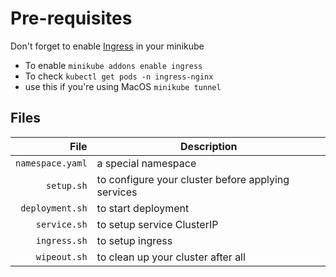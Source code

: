 # Pre-requisites

Don't forget to enable [Ingress](https://kubernetes.io/docs/tasks/access-application-cluster/ingress-minikube/) in your minikube

-   To enable
    `minikube addons enable ingress`
-   To check
    `kubectl get pods -n ingress-nginx`
-   use this if you're using MacOS
    `minikube tunnel`

## Files

|             File | Description                                        |
| ---------------: | -------------------------------------------------- |
| `namespace.yaml` | a special namespace                                |
|       `setup.sh` | to configure your cluster before applying services |
|  `deployment.sh` | to start deployment                                |
|     `service.sh` | to setup service ClusterIP                         |
|     `ingress.sh` | to setup ingress                                   |
|     `wipeout.sh` | to clean up your cluster after all                 |
